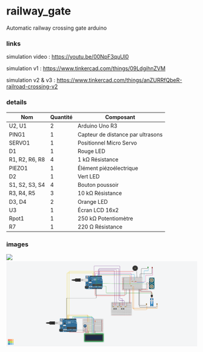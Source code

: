 # railway_gate
Automatic railway crossing gate arduino

### links
simulation video : https://youtu.be/00NpF3quUl0

simulation v1 : https://www.tinkercad.com/things/09LdgihnZVM

simulation v2 & v3 : https://www.tinkercad.com/things/anZURRfQbeR-railroad-crossing-v2

### details
| Nom	| Quantité	| Composant |
|-----|-----------|-----------|
U2, U1	|2	|Arduino Uno R3
PING1	|1	|Capteur de distance par ultrasons
SERVO1	|1	|Positionnel Micro Servo
D1	|1	|Rouge LED
R1, R2, R6, R8	|4	|1 kΩ Résistance
PIEZO1	|1	|Élément piézoélectrique
D2	|1	|Vert LED
S1, S2, S3, S4	|4	|Bouton poussoir
R3, R4, R5	|3	|10 kΩ Résistance
D3, D4	|2	|Orange LED
U3	|1	|Écran LCD 16x2
Rpot1	|1	|250 kΩ Potentiomètre
R7	|1	|220 Ω Résistance

### images
![](version%205/image.jpg)
![](version%203/Railroad%20Crossing%20V2.png)
